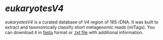 # *eukaryotesV4*

*eukaryotesV4* is a curated database of V4 region of 18S rDNA. It was built to extract and taxonomically classify short metagenomic reads (miTags). You can download it in [fasta](link) format or [.txt file](link) with additional information.
